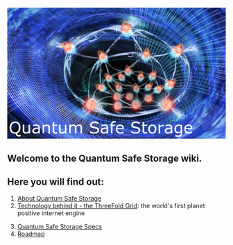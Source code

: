 ![Quantum Safe Storage](img/qss_.jpg)

## Welcome to the Quantum Safe Storage wiki.

## Here you will find out:

1. [About Quantum Safe Storage](qss_description)
2. [Technology behind it - the ThreeFold Grid](technology): the world's first planet positive internet engine
<!-- 3. [Projects](projects) : first projects choosing the TF Grid and Quantum Safe Storage ------ please add when content is ready-->
3. [Quantum Safe Storage Specs](specs)
4. [Roadmap](cloud_roadmap)